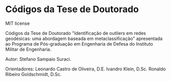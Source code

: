 # Códigos da Tese de Doutorado

MIT license

Códigos da Tese de Doutorado "Identificação de outliers em redes geodésicas: uma abordagem baseada em metaclassificação" apresentada ao Programa de Pós-graduação em Engenharia de Defesa do Instituto Militar de Engenharia. 

Autor: Stefano Sampaio Suraci. 

Orientadores: Leonardo Castro de Oliveira, D.E. Ivandro Klein, D.Sc. Ronaldo Ribeiro Goldschmidt, D.Sc.
